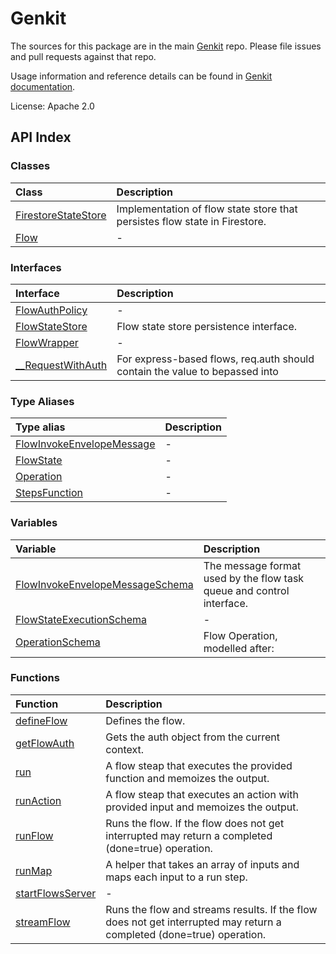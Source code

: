 # Genkit

The sources for this package are in the main [Genkit](https://github.com/firebase/genkit) repo. Please file issues and pull requests against that repo.

Usage information and reference details can be found in [Genkit documentation](https://firebase.google.com/docs/genkit).

License: Apache 2.0

## API Index

### Classes

| Class | Description |
| :------ | :------ |
| [FirestoreStateStore](classes/FirestoreStateStore.md) | Implementation of flow state store that persistes flow state in Firestore. |
| [Flow](classes/Flow.md) | - |

### Interfaces

| Interface | Description |
| :------ | :------ |
| [FlowAuthPolicy](interfaces/FlowAuthPolicy.md) | - |
| [FlowStateStore](interfaces/FlowStateStore.md) | Flow state store persistence interface. |
| [FlowWrapper](interfaces/FlowWrapper.md) | - |
| [\_\_RequestWithAuth](interfaces/RequestWithAuth.md) | For express-based flows, req.auth should contain the value to bepassed into |

### Type Aliases

| Type alias | Description |
| :------ | :------ |
| [FlowInvokeEnvelopeMessage](type-aliases/FlowInvokeEnvelopeMessage.md) | - |
| [FlowState](type-aliases/FlowState.md) | - |
| [Operation](type-aliases/Operation.md) | - |
| [StepsFunction](type-aliases/StepsFunction.md) | - |

### Variables

| Variable | Description |
| :------ | :------ |
| [FlowInvokeEnvelopeMessageSchema](variables/FlowInvokeEnvelopeMessageSchema.md) | The message format used by the flow task queue and control interface. |
| [FlowStateExecutionSchema](variables/FlowStateExecutionSchema.md) | - |
| [OperationSchema](variables/OperationSchema.md) | Flow Operation, modelled after: |

### Functions

| Function | Description |
| :------ | :------ |
| [defineFlow](functions/defineFlow.md) | Defines the flow. |
| [getFlowAuth](functions/getFlowAuth.md) | Gets the auth object from the current context. |
| [run](functions/run.md) | A flow steap that executes the provided function and memoizes the output. |
| [runAction](functions/runAction.md) | A flow steap that executes an action with provided input and memoizes the output. |
| [runFlow](functions/runFlow.md) | Runs the flow. If the flow does not get interrupted may return a completed (done=true) operation. |
| [runMap](functions/runMap.md) | A helper that takes an array of inputs and maps each input to a run step. |
| [startFlowsServer](functions/startFlowsServer.md) | - |
| [streamFlow](functions/streamFlow.md) | Runs the flow and streams results. If the flow does not get interrupted may return a completed (done=true) operation. |
